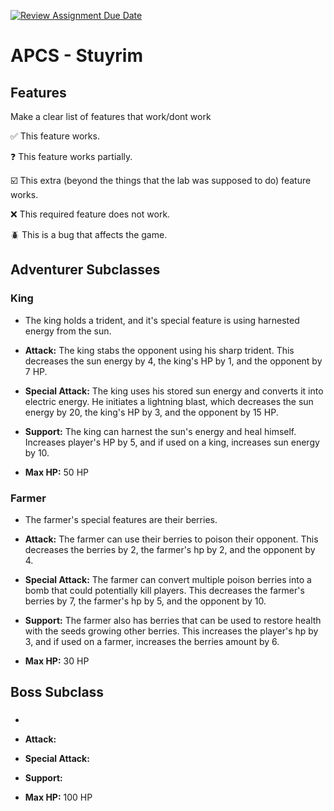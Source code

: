 [![Review Assignment Due Date](https://classroom.github.com/assets/deadline-readme-button-22041afd0340ce965d47ae6ef1cefeee28c7c493a6346c4f15d667ab976d596c.svg)](https://classroom.github.com/a/KprAwj1n)
# APCS - Stuyrim

## Features

Make a clear list of features that work/dont work

:white_check_mark: This feature works.

:question: This feature works partially.

:ballot_box_with_check: This extra (beyond the things that the lab was supposed to do) feature works.

:x: This required feature does not work.

:beetle: This is a bug that affects the game.


## Adventurer Subclasses

### King

* The king holds a trident, and it's special feature is using harnested energy from the sun. 

* **Attack:** The king stabs the opponent using his sharp trident. This decreases the sun energy by 4, the king's HP by 1, and the opponent by 7 HP.
* **Special Attack:** The king uses his stored sun energy and converts it into electric energy. He initiates a lightning blast, which decreases the sun energy by 20, the king's HP by 3, and the opponent by 15 HP.
* **Support:** The king can harnest the sun's energy and heal himself. Increases player's HP by 5, and if used on a king, increases sun energy by 10.
* **Max HP:** 50 HP

### Farmer

* The farmer's special features are their berries.

* **Attack:** The farmer can use their berries to poison their opponent. This decreases the berries by 2, the farmer's hp by 2, and the opponent by 4.

* **Special Attack:** The farmer can convert multiple poison berries into a 
bomb that could potentially kill players. This decreases the farmer's berries by 7, the farmer's hp by 5, and the opponent by 10.

* **Support:** The farmer also has berries that can be used to restore health with the seeds growing other berries. This increases the player's hp by 3, and if used on a farmer, increases the berries amount by 6.
* **Max HP:** 30 HP


## Boss Subclass

### 

*

* **Attack:** 

* **Special Attack:** 

* **Support:** 
* **Max HP:** 100 HP


